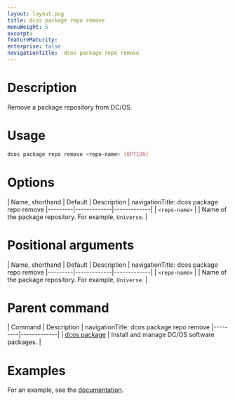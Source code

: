 ```yaml
---
layout: layout.pug
title: dcos package repo remove
menuWeight: 5
excerpt:
featureMaturity:
enterprise: false
navigationTitle:  dcos package repo remove
---
```


<!-- This source repo for this topic is https://github.com/dcos/dcos-docs -->


# Description
Remove a package repository from DC/OS.

# Usage

```bash
dcos package repo remove <repo-name> [OPTION]
```

# Options

| Name, shorthand | Default | Description |
navigationTitle:  dcos package repo remove
|---------|-------------|-------------|
| `<repo-name>`   |             |  Name of the package repository. For example, `Universe`. |

# Positional arguments

| Name, shorthand | Default | Description |
navigationTitle:  dcos package repo remove
|---------|-------------|-------------|
| `<repo-name>`   |             |  Name of the package repository. For example, `Universe`. |
        
# Parent command

| Command | Description |
navigationTitle:  dcos package repo remove
|---------|-------------|
| [dcos package](/docs/1.9/cli/command-reference/dcos-package/)   | Install and manage DC/OS software packages. |

# Examples

For an example, see the [documentation](/docs/1.9/administering-clusters/repo/).
